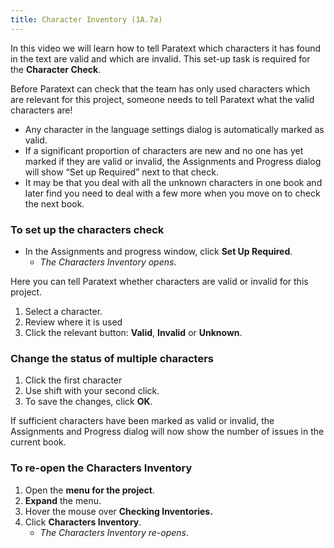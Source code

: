 ```yaml
---
title: Character Inventory (1A.7a)
---
```

In this video we will learn how to tell Paratext which characters it has found in the text are valid and which are invalid. This set-up task is required for the **Character Check**.

Before Paratext can check that the team has only used characters which are relevant for this project, someone needs to tell Paratext what the valid characters are!

-  Any character in the language settings dialog is automatically marked as valid.
-  If a significant proportion of characters are new and no one has yet marked if they are valid or invalid, the Assignments and Progress dialog will show “Set up Required” next to that check.
-  It may be that you deal with all the unknown characters in one book and later find you need to deal with a few more when you move on to check the next book.

### To set up the characters check

-  In the Assignments and progress window, click **Set Up Required**.  
    -  *The Characters Inventory opens*.

Here you can tell Paratext whether characters are valid or invalid for this project.

1.  Select a character.
1.  Review where it is used
1.  Click the relevant button: **Valid**, **Invalid** or **Unknown**.

### Change the status of multiple characters

1.  Click the first character
1.  Use shift with your second click.
1.  To save the changes, click **OK**.

If sufficient characters have been marked as valid or invalid, the Assignments and Progress dialog will now show the number of issues in the current book.

### To re-open the Characters Inventory

1.  Open the **menu for the project**.
1.  **Expand** the menu.
1.  Hover the mouse over **Checking Inventories.**
1.  Click **Characters Inventory**.  
    -  *The Characters Inventory re-opens*.

